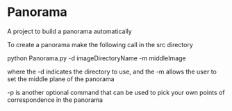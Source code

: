 Panorama
========

A project to build a panorama automatically 

To create a panorama make the following call in the src directory

python Panorama.py -d imageDirectoryName -m middleImage

where the -d indicates the directory to use, and the -m allows the user to set the middle plane of the panorama

-p is another optional command that can be used to pick your own points of correspondence in the panorama
